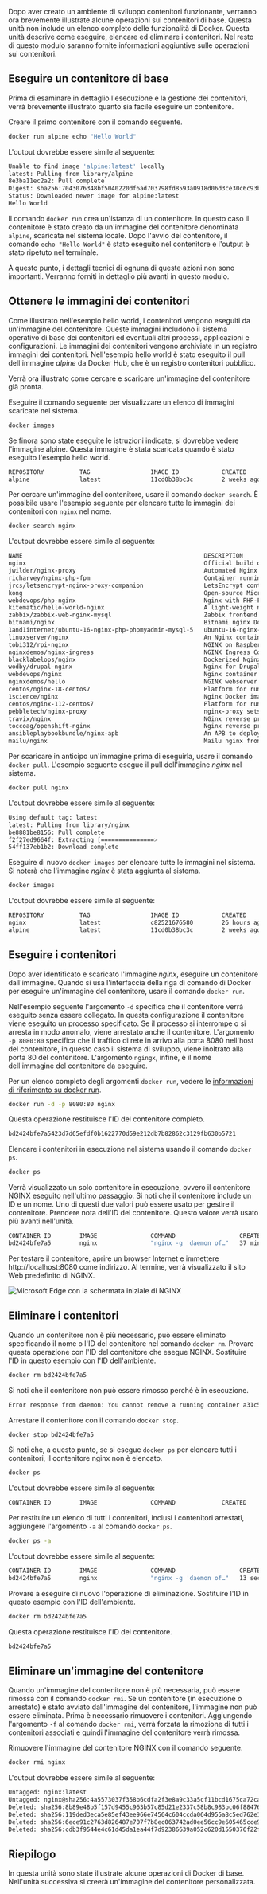 Dopo aver creato un ambiente di sviluppo contenitori funzionante, verranno ora brevemente illustrate alcune operazioni sui contenitori di base. Questa unità non include un elenco completo delle funzionalità di Docker. Questa unità descrive come eseguire, elencare ed eliminare i contenitori. Nel resto di questo modulo saranno fornite informazioni aggiuntive sulle operazioni sui contenitori.

## <a name="run-a-basic-container"></a>Eseguire un contenitore di base

Prima di esaminare in dettaglio l'esecuzione e la gestione dei contenitori, verrà brevemente illustrato quanto sia facile eseguire un contenitore.

Creare il primo contenitore con il comando seguente.

```bash
docker run alpine echo "Hello World"
```

L'output dovrebbe essere simile al seguente:

```bash
Unable to find image 'alpine:latest' locally
latest: Pulling from library/alpine
8e3ba11ec2a2: Pull complete
Digest: sha256:7043076348bf5040220df6ad703798fd8593a0918d06d3ce30c6c93be117e430
Status: Downloaded newer image for alpine:latest
Hello World
```

Il comando `docker run` crea un'istanza di un contenitore. In questo caso il contenitore è stato creato da un'immagine del contenitore denominata `alpine`, scaricata nel sistema locale. Dopo l'avvio del contenitore, il comando `echo "Hello World"` è stato eseguito nel contenitore e l'output è stato ripetuto nel terminale.

A questo punto, i dettagli tecnici di ognuna di queste azioni non sono importanti. Verranno forniti in dettaglio più avanti in questo modulo.

## <a name="get-container-images"></a>Ottenere le immagini dei contenitori

Come illustrato nell'esempio hello world, i contenitori vengono eseguiti da un'immagine del contenitore. Queste immagini includono il sistema operativo di base dei contenitori ed eventuali altri processi, applicazioni e configurazioni. Le immagini dei contenitori vengono archiviate in un registro immagini dei contenitori. Nell'esempio hello world è stato eseguito il pull dell'immagine *alpine* da Docker Hub, che è un registro contenitori pubblico.

Verrà ora illustrato come cercare e scaricare un'immagine del contenitore già pronta.

Eseguire il comando seguente per visualizzare un elenco di immagini scaricate nel sistema.

```bash
docker images
```

Se finora sono state eseguite le istruzioni indicate, si dovrebbe vedere l'immagine alpine. Questa immagine è stata scaricata quando è stato eseguito l'esempio hello world.

```bash
REPOSITORY          TAG                 IMAGE ID            CREATED             SIZE
alpine              latest              11cd0b38bc3c        2 weeks ago         4.41MB
```

Per cercare un'immagine del contenitore, usare il comando `docker search`. È possibile usare l'esempio seguente per elencare tutte le immagini dei contenitori con `nginx` nel nome.

```bash
docker search nginx
```

L'output dovrebbe essere simile al seguente:

```bash
NAME                                                   DESCRIPTION                                     STARS               OFFICIAL            AUTOMATED
nginx                                                  Official build of Nginx.                        9071                [OK]
jwilder/nginx-proxy                                    Automated Nginx reverse proxy for docker con…   1365                                    [OK]
richarvey/nginx-php-fpm                                Container running Nginx + PHP-FPM capable of…   593                                     [OK]
jrcs/letsencrypt-nginx-proxy-companion                 LetsEncrypt container to use with nginx as p…   390                                     [OK]
kong                                                   Open-source Microservice & API Management la…   207                 [OK]
webdevops/php-nginx                                    Nginx with PHP-FPM                              106                                     [OK]
kitematic/hello-world-nginx                            A light-weight nginx container that demonstr…   102
zabbix/zabbix-web-nginx-mysql                          Zabbix frontend based on Nginx web-server wi…   60                                      [OK]
bitnami/nginx                                          Bitnami nginx Docker Image                      54                                      [OK]
1and1internet/ubuntu-16-nginx-php-phpmyadmin-mysql-5   ubuntu-16-nginx-php-phpmyadmin-mysql-5          38                                      [OK]
linuxserver/nginx                                      An Nginx container, brought to you by LinuxS…   37
tobi312/rpi-nginx                                      NGINX on Raspberry Pi / armhf                   20                                      [OK]
nginxdemos/nginx-ingress                               NGINX Ingress Controller for Kubernetes . Th…   11
blacklabelops/nginx                                    Dockerized Nginx Reverse Proxy Server.          10                                      [OK]
wodby/drupal-nginx                                     Nginx for Drupal container image                9                                       [OK]
webdevops/nginx                                        Nginx container                                 8                                       [OK]
nginxdemos/hello                                       NGINX webserver that serves a simple page co…   7                                       [OK]
centos/nginx-18-centos7                                Platform for running nginx 1.8 or building n…   6
1science/nginx                                         Nginx Docker images that include Consul Temp…   4                                       [OK]
centos/nginx-112-centos7                               Platform for running nginx 1.12 or building …   3
pebbletech/nginx-proxy                                 nginx-proxy sets up a container running ngin…   2                                       [OK]
travix/nginx                                           NGinx reverse proxy                             1                                       [OK]
toccoag/openshift-nginx                                Nginx reverse proxy for Nice running on same…   1                                       [OK]
ansibleplaybookbundle/nginx-apb                        An APB to deploy NGINX                          0                                       [OK]
mailu/nginx                                            Mailu nginx frontend                            0                                       [OK]
```

Per scaricare in anticipo un'immagine prima di eseguirla, usare il comando `docker pull`. L'esempio seguente esegue il pull dell'immagine *nginx* nel sistema.

```bash
docker pull nginx
```

L'output dovrebbe essere simile al seguente:

```bash
Using default tag: latest
latest: Pulling from library/nginx
be8881be8156: Pull complete
f2f27ed9664f: Extracting [===============>                                   ]  6.652MB/22.14MB
54ff137eb1b2: Download complete
```

Eseguire di nuovo `docker images` per elencare tutte le immagini nel sistema. Si noterà che l'immagine *nginx* è stata aggiunta al sistema.

```bash
docker images
```

L'output dovrebbe essere simile al seguente:

```bash
REPOSITORY          TAG                 IMAGE ID            CREATED             SIZE
nginx               latest              c82521676580        26 hours ago        109MB
alpine              latest              11cd0b38bc3c        2 weeks ago         4.41MB
```

## <a name="run-containers"></a>Eseguire i contenitori

Dopo aver identificato e scaricato l'immagine *nginx*, eseguire un contenitore dall'immagine. Quando si usa l'interfaccia della riga di comando di Docker per eseguire un'immagine del contenitore, usare il comando `docker run`.

Nell'esempio seguente l'argomento `-d` specifica che il contenitore verrà eseguito senza essere collegato. In questa configurazione il contenitore viene eseguito un processo specificato. Se il processo si interrompe o si arresta in modo anomalo, viene arrestato anche il contenitore. L'argomento `-p 8080:80` specifica che il traffico di rete in arrivo alla porta 8080 nell'host del contenitore, in questo caso il sistema di sviluppo, viene inoltrato alla porta 80 del contenitore. L'argomento `ngingx`, infine, è il nome dell'immagine del contenitore da eseguire.

Per un elenco completo degli argomenti `docker run`, vedere le [informazioni di riferimento su docker run](https://docs.docker.com/engine/reference/run/).

```bash
docker run -d -p 8080:80 nginx
```

Questa operazione restituisce l'ID del contenitore completo.

```bash
bd2424bfe7a5423d7d65efdf0b1622770d59e212db7b82862c3129fb630b5721
```

Elencare i contenitori in esecuzione nel sistema usando il comando `docker ps`.

```bash
docker ps
```

Verrà visualizzato un solo contenitore in esecuzione, ovvero il contenitore NGINX eseguito nell'ultimo passaggio. Si noti che il contenitore include un ID e un nome. Uno di questi due valori può essere usato per gestire il contenitore. Prendere nota dell'ID del contenitore. Questo valore verrà usato più avanti nell'unità.

```bash
CONTAINER ID        IMAGE               COMMAND                  CREATED             STATUS              PORTS                  NAMES
bd2424bfe7a5        nginx               "nginx -g 'daemon of…"   37 minutes ago      Up 37 minutes       0.0.0.0:8080->80/tcp   gallant_engelbart
```

Per testare il contenitore, aprire un browser Internet e immettere http://localhost:8080 come indirizzo. Al termine, verrà visualizzato il sito Web predefinito di NGINX.

![Microsoft Edge con la schermata iniziale di NGINX](../media-draft/3-nginx.png)

## <a name="delete-containers"></a>Eliminare i contenitori

Quando un contenitore non è più necessario, può essere eliminato specificando il nome o l'ID del contenitore nel comando `docker rm`. Provare questa operazione con l'ID del contenitore che esegue NGINX. Sostituire l'ID in questo esempio con l'ID dell'ambiente.

```bash
docker rm bd2424bfe7a5
```

Si noti che il contenitore non può essere rimosso perché è in esecuzione.

```bash
Error response from daemon: You cannot remove a running container a31c5a5f2a8d6e420435bfcadbe158fa6a26ed29c005a892171505cc0c2861b2. Stop the container before attempting removal or force remove
```

Arrestare il contenitore con il comando `docker stop`.

```bash
docker stop bd2424bfe7a5
```

Si noti che, a questo punto, se si esegue `docker ps` per elencare tutti i contenitori, il contenitore nginx non è elencato.

```bash
docker ps
```

L'output dovrebbe essere simile al seguente:

```bash
CONTAINER ID        IMAGE               COMMAND             CREATED             STATUS              PORTS               NAMES
```

Per restituire un elenco di tutti i contenitori, inclusi i contenitori arrestati, aggiungere l'argomento `-a` al comando `docker ps`.

```bash
docker ps -a
```

L'output dovrebbe essere simile al seguente:

```bash
CONTAINER ID        IMAGE               COMMAND                  CREATED             STATUS                     PORTS               NAMES
bd2424bfe7a5        nginx               "nginx -g 'daemon of…"   13 seconds ago      Exited (0) 3 seconds ago                       focused_spence
```

Provare a eseguire di nuovo l'operazione di eliminazione. Sostituire l'ID in questo esempio con l'ID dell'ambiente.

```bash
docker rm bd2424bfe7a5
```

Questa operazione restituisce l'ID del contenitore.

```bash
bd2424bfe7a5
```

## <a name="delete-a-container-image"></a>Eliminare un'immagine del contenitore

Quando un'immagine del contenitore non è più necessaria, può essere rimossa con il comando `docker rmi`. Se un contenitore (in esecuzione o arrestato) è stato avviato dall'immagine del contenitore, l'immagine non può essere eliminata. Prima è necessario rimuovere i contenitori. Aggiungendo l'argomento `-f` al comando `docker rmi`, verrà forzata la rimozione di tutti i contenitori associati e quindi l'immagine del contenitore verrà rimossa.

Rimuovere l'immagine del contenitore NGINX con il comando seguente.

```bash
docker rmi nginx
```

L'output dovrebbe essere simile al seguente:

```bash
Untagged: nginx:latest
Untagged: nginx@sha256:4a5573037f358b6cdfa2f3e8a9c33a5cf11bcd1675ca72ca76fbe5bd77d0d682
Deleted: sha256:8b89e48b5f157d9455c963b57c85d21e2337c58b8c983bc06f88476610adc129
Deleted: sha256:119ded3eca5e85ef43ee966e74564c604ccda064d955a8c5ed762e1d5e87f428
Deleted: sha256:6ece91c2763d826487e707f7b8ec063742ad0ee56cc9e605465cce95550c9a7f
Deleted: sha256:cdb3f9544e4c61d45da1ea44f7d92386639a052c620d1550376f22f5b46981af
```

## <a name="summary"></a>Riepilogo

In questa unità sono state illustrate alcune operazioni di Docker di base. Nell'unità successiva si creerà un'immagine del contenitore personalizzata.